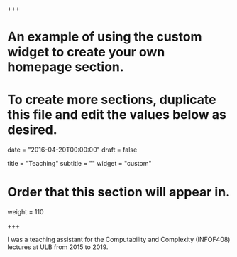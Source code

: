 +++
# An example of using the custom widget to create your own homepage section.
# To create more sections, duplicate this file and edit the values below as desired.

date = "2016-04-20T00:00:00"
draft = false

title = "Teaching"
subtitle = ""
widget = "custom"

# Order that this section will appear in.
weight = 110

+++

I was a teaching assistant for the Computability and Complexity (INFOF408)
lectures at ULB from 2015 to 2019.
